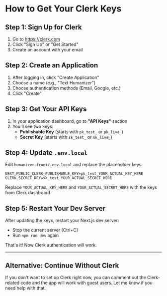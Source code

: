 # How to Get Your Clerk Keys

## Step 1: Sign Up for Clerk
1. Go to https://clerk.com
2. Click "Sign Up" or "Get Started"
3. Create an account with your email

## Step 2: Create an Application
1. After logging in, click "Create Application"
2. Choose a name (e.g., "Text Humanizer")
3. Choose authentication methods (Email, Google, etc.)
4. Click "Create"

## Step 3: Get Your API Keys
1. In your application dashboard, go to **"API Keys"** section
2. You'll see two keys:
   - **Publishable Key** (starts with `pk_test_` or `pk_live_`)
   - **Secret Key** (starts with `sk_test_` or `sk_live_`)

## Step 4: Update `.env.local`

Edit `humanizer-front/.env.local` and replace the placeholder keys:

```env
NEXT_PUBLIC_CLERK_PUBLISHABLE_KEY=pk_test_YOUR_ACTUAL_KEY_HERE
CLERK_SECRET_KEY=sk_test_YOUR_ACTUAL_SECRET_HERE
```

Replace `YOUR_ACTUAL_KEY_HERE` and `YOUR_ACTUAL_SECRET_HERE` with the keys from Clerk dashboard.

## Step 5: Restart Your Dev Server

After updating the keys, restart your Next.js dev server:
- Stop the current server (Ctrl+C)
- Run `npm run dev` again

That's it! Now Clerk authentication will work.

---

## Alternative: Continue Without Clerk

If you don't want to set up Clerk right now, you can comment out the Clerk-related code and the app will work with guest users. Let me know if you need help with that.


